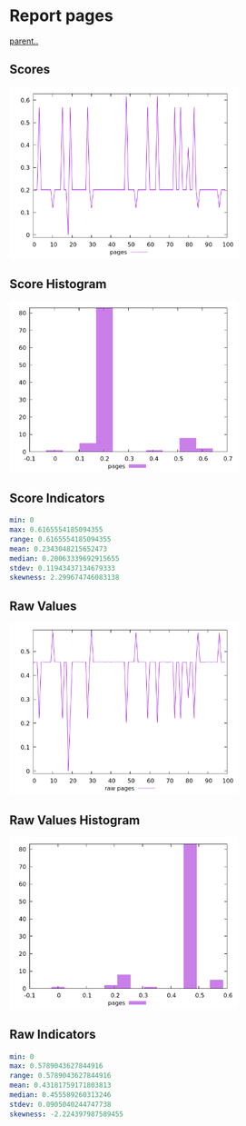 # Report pages

[parent..](./..)  


## Scores

![score](./score.png)  

## Score Histogram

![hist](./hist.png)  

## Score Indicators

```yaml
min: 0
max: 0.6165554185094355
range: 0.6165554185094355
mean: 0.2343048215652473
median: 0.20063339692915655
stdev: 0.11943437134679333
skewness: 2.299674746083138

```

## Raw Values

![raw](./raw.png)  

## Raw Values Histogram

![raw hist](./raw_hist.png)  

## Raw Indicators

```yaml
min: 0
max: 0.5789043627844916
range: 0.5789043627844916
mean: 0.43181759171803813
median: 0.455589260313246
stdev: 0.0905040244747738
skewness: -2.224397987589455

```

<style>
  img {
    max-width: 80%;
  }
</style>
      
